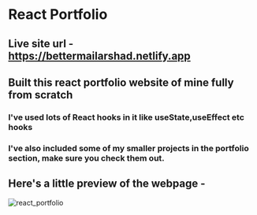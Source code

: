 # React Portfolio
## Live site url - https://bettermailarshad.netlify.app
## Built this react portfolio website of mine fully from scratch
### I've used lots of React hooks in it like useState,useEffect etc hooks
### I've also included some of my smaller projects in the portfolio section, make sure you check them out.
## Here's a little preview of the webpage -

![react_portfolio](https://user-images.githubusercontent.com/86738490/154106404-ec842a28-4a96-4df1-a296-7d79f8126159.png)
